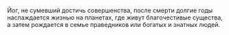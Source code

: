 Йог, не сумевший достичь совершенства, после смерти долгие годы наслаждается жизнью на планетах, где живут благочестивые существа, а затем рождается в семье праведников или богатых и знатных людей.